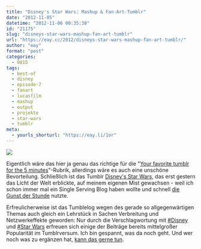 ```yaml
---
title: "Disney's Star Wars: Mashup & Fan-Art-Tumblr"
date: "2012-11-05"
datetime: "2012-11-06 00:35:38"
id: "21175"
slug: "disneys-star-wars-mashup-fan-art-tumblr"
url: "https://eay.cc/2012/disneys-star-wars-mashup-fan-art-tumblr/"
author: "eay"
format: "post"
categories:
  - 0815
tags:
  - best-of
  - disney
  - episode-7
  - fanart
  - lucasfilm
  - mashup
  - output
  - projekte
  - star-wars
  - tumblr
meta:
  - yourls_shorturl: "https://eay.li/1or"
---
```


[![](https://eay.cc/uploads/2012/disneysstarwars.gif)](http://disneysstarwars.tumblr.com/)

Eigentlich wäre das hier ja genau das richtige für die "[Your favorite tumblr for the 5 minutes](//eay.cc/tag/your-favorite-tumblr-for-the-next-5-minutes/)"-Rubrik, allerdings wäre es auch eine unschöne Bevorteilung. Schließlich ist das Tumblr [Disney's Star Wars](http://disneysstarwars.tumblr.com/), das erst gestern das Licht der Welt erblickte, auf meinem eigenen Mist gewachsen - weil ich schon immer mal ein Single Serving Blog haben wollte und schnell [die Gunst der Stunde](//eay.cc/2012/disney-kauft-lucasfilm/) nutzte.

Erfreulicherweise ist das Tumblelog wegen des gerade so allgegenwärtigen Themas auch gleich ein Lehrstück in Sachen Verbreitung und Netzwerkeffekte geworden: Nur durch die Verschlagwortung mit [#Disney](http://www.tumblr.com/tagged/disney) und [#Star Wars](http://www.tumblr.com/tagged/star-wars) erfreuen sich einige der Beiträge bereits mittelgroßer Popularität im Tumblrversum. Ich bin gespannt, was da noch geht. Und wer noch was zu ergänzen hat, [kann das gerne tun](http://disneysstarwars.tumblr.com/submit).
